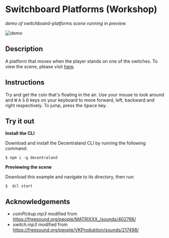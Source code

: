 # Switchboard Platforms (Workshop)
_demo of switchboard-platforms scene running in preview._

![demo](https://github.com/decentraland-scenes/switchboard-platforms/blob/master/screenshots/switchboard-platforms.gif)

## Description
A platform that moves when the player stands on one of the switches. To view the scene, please visit [here](https://switchboard-platforms.vercel.app/).

## Instructions
Try and get the coin that's floating in the air. Use your mouse to look around and <kbd>W</kbd> <kbd>A</kbd> <kbd>S</kbd> <kbd>D</kbd> keys on your keyboard to move forward, left, backward and right respectively. To jump, press the <kbd>Space</kbd> key.

## Try it out

**Install the CLI**

Download and install the Decentraland CLI by running the following command:

```
$ npm i -g decentraland
```

**Previewing the scene**

Download this example and navigate to its directory, then run:

```
$  dcl start
```

## Acknowledgements

- _coinPickup.mp3_ modified from https://freesound.org/people/MATRIXXX_/sounds/402766/ 
- _switch.mp3_ modified from https://freesound.org/people/VKProduktion/sounds/217498/
